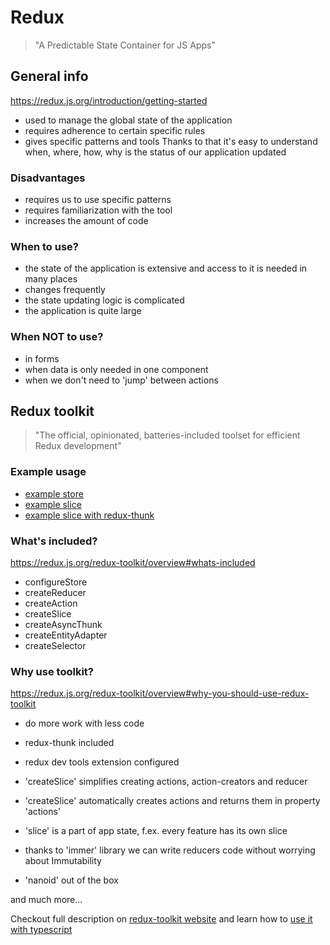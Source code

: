 # Redux

> "A Predictable State Container for JS Apps"

## General info

https://redux.js.org/introduction/getting-started

- used to manage the global state of the application
- requires adherence to certain specific rules
- gives specific patterns and tools Thanks to that it's easy to understand
  when, where, how, why is the status of our application updated

### Disadvantages

- requires us to use specific patterns
- requires familiarization with the tool
- increases the amount of code

### When to use?

- the state of the application is extensive and access to it is needed in many places
- changes frequently
- the state updating logic is complicated
- the application is quite large

### When NOT to use?

- in forms
- when data is only needed in one component
- when we don't need to 'jump' between actions

## Redux toolkit

> "The official, opinionated, batteries-included toolset for efficient Redux development"

### Example usage

- [example store](https://github.com/intive/patronage22-bialystok-js-simple-jira/blob/P2022-1143/src/state/storeWithToolkit.ts)
- [example slice](https://github.com/intive/patronage22-bialystok-js-simple-jira/blob/P2022-1143/src/views/SecondPage/countSlice.ts)
- [example slice with redux-thunk](https://github.com/intive/patronage22-bialystok-js-simple-jira/blob/P2022-1143/src/views/Projects/projectsSlice.ts)

### What's included?

https://redux.js.org/redux-toolkit/overview#whats-included

- configureStore
- createReducer
- createAction
- createSlice
- createAsyncThunk
- createEntityAdapter
- createSelector

### Why use toolkit?

https://redux.js.org/redux-toolkit/overview#why-you-should-use-redux-toolkit

- do more work with less code
- redux-thunk included
- redux dev tools extension configured

- 'createSlice' simplifies creating actions, action-creators and reducer
- 'createSlice' automatically creates actions and returns them in property 'actions'
- 'slice' is a part of app state, f.ex. every feature has its own slice
- thanks to 'immer' library we can write reducers code without worrying about Immutability
- 'nanoid' out of the box

and much more...

Checkout full description on [redux-toolkit website](https://redux-toolkit.js.org/) and learn how to [use it with typescript](https://redux-toolkit.js.org/tutorials/typescript)
